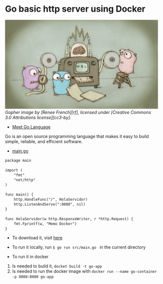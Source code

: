 # Go basic http server using Docker 

![Gopher image](doc/gopher.jpg)
*Gopher image by [Renee French][rf], licensed under [Creative Commons 3.0 Attributions license][cc3-by].*

- [Meet Go Language](https://golang.org/)

Go is an open source programming language that makes it easy to build simple, reliable, and efficient software.

- [main.go](src/main.go)
```
package main

import (
    "fmt"
    "net/http"
)

func main() {
    http.HandleFunc("/", HolaServidor)
    http.ListenAndServe(":8080", nil)
}

func HolaServidor(w http.ResponseWriter, r *http.Request) {
    fmt.Fprintf(w, "Memo Docker")
}
```

* To download it, visit [here](https://golang.org/)

* To run it locally, run ```$ go run src/main.go ``` in the current directory

* To run it in docker
1. Is needed to build it, ```docket build -t go-app```
2. Is needed to run the docker image with ```docker run --name go-container -p 8080:8080 go-app```

